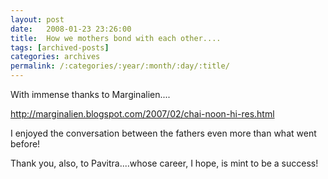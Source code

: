 ```yaml
---
layout: post
date:	2008-01-23 23:26:00
title:  How we mothers bond with each other....
tags: [archived-posts]
categories: archives
permalink: /:categories/:year/:month/:day/:title/
---
```

With immense thanks to Marginalien....


http://marginalien.blogspot.com/2007/02/chai-noon-hi-res.html


I enjoyed the conversation between the fathers even more than what went before!

Thank you, also, to Pavitra....whose career, I hope, is mint to be a success!
